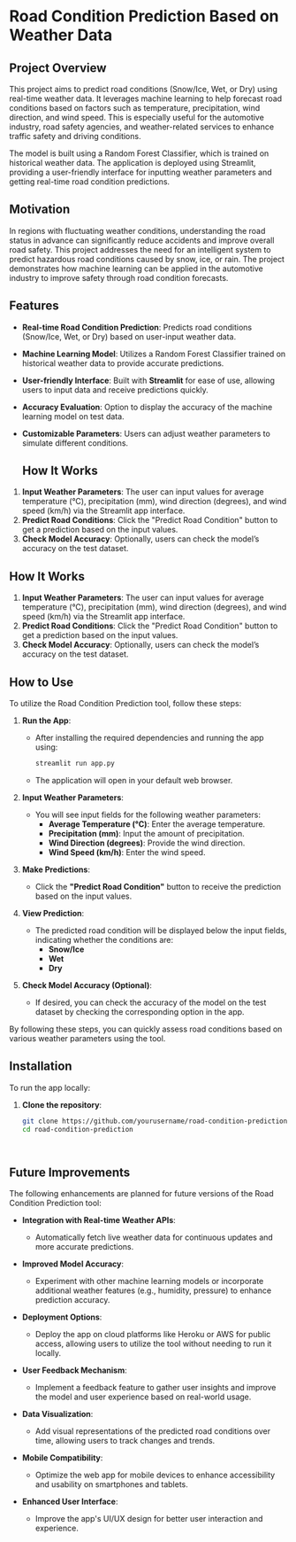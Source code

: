 # Road Condition Prediction Based on Weather Data
## Project Overview
This project aims to predict road conditions (Snow/Ice, Wet, or Dry) using real-time weather data. It leverages machine learning to help forecast road conditions based on factors such as temperature, precipitation, wind direction, and wind speed. This is especially useful for the automotive industry, road safety agencies, and weather-related services to enhance traffic safety and driving conditions.

The model is built using a Random Forest Classifier, which is trained on historical weather data. The application is deployed using Streamlit, providing a user-friendly interface for inputting weather parameters and getting real-time road condition predictions.

## Motivation
In regions with fluctuating weather conditions, understanding the road status in advance can significantly reduce accidents and improve overall road safety. This project addresses the need for an intelligent system to predict hazardous road conditions caused by snow, ice, or rain. The project demonstrates how machine learning can be applied in the automotive industry to improve safety through road condition forecasts.

## Features

- **Real-time Road Condition Prediction**: Predicts road conditions (Snow/Ice, Wet, or Dry) based on user-input weather data.
- **Machine Learning Model**: Utilizes a Random Forest Classifier trained on historical weather data to provide accurate predictions.
- **User-friendly Interface**: Built with **Streamlit** for ease of use, allowing users to input data and receive predictions quickly.
- **Accuracy Evaluation**: Option to display the accuracy of the machine learning model on test data.
- **Customizable Parameters**: Users can adjust weather parameters to simulate different conditions.

  ## How It Works

1. **Input Weather Parameters**: The user can input values for average temperature (°C), precipitation (mm), wind direction (degrees), and wind speed (km/h) via the Streamlit app interface.
2. **Predict Road Conditions**: Click the "Predict Road Condition" button to get a prediction based on the input values.
3. **Check Model Accuracy**: Optionally, users can check the model’s accuracy on the test dataset.

## How It Works

1. **Input Weather Parameters**: The user can input values for average temperature (°C), precipitation (mm), wind direction (degrees), and wind speed (km/h) via the Streamlit app interface.
2. **Predict Road Conditions**: Click the "Predict Road Condition" button to get a prediction based on the input values.
3. **Check Model Accuracy**: Optionally, users can check the model’s accuracy on the test dataset.

## How to Use

To utilize the Road Condition Prediction tool, follow these steps:

1. **Run the App**:
   - After installing the required dependencies and running the app using:
     ```bash
     streamlit run app.py
     ```
   - The application will open in your default web browser.

2. **Input Weather Parameters**:
   - You will see input fields for the following weather parameters:
     - **Average Temperature (°C)**: Enter the average temperature.
     - **Precipitation (mm)**: Input the amount of precipitation.
     - **Wind Direction (degrees)**: Provide the wind direction.
     - **Wind Speed (km/h)**: Enter the wind speed.

3. **Make Predictions**:
   - Click the **"Predict Road Condition"** button to receive the prediction based on the input values.

4. **View Prediction**:
   - The predicted road condition will be displayed below the input fields, indicating whether the conditions are:
     - **Snow/Ice**
     - **Wet**
     - **Dry**

5. **Check Model Accuracy (Optional)**:
   - If desired, you can check the accuracy of the model on the test dataset by checking the corresponding option in the app.

By following these steps, you can quickly assess road conditions based on various weather parameters using the tool.


## Installation

To run the app locally:

1. **Clone the repository**:
   ```bash
   git clone https://github.com/yourusername/road-condition-prediction.git
   cd road-condition-prediction




## Future Improvements

The following enhancements are planned for future versions of the Road Condition Prediction tool:

- **Integration with Real-time Weather APIs**: 
  - Automatically fetch live weather data for continuous updates and more accurate predictions.
  
- **Improved Model Accuracy**: 
  - Experiment with other machine learning models or incorporate additional weather features (e.g., humidity, pressure) to enhance prediction accuracy.
  
- **Deployment Options**: 
  - Deploy the app on cloud platforms like Heroku or AWS for public access, allowing users to utilize the tool without needing to run it locally.
  
- **User Feedback Mechanism**: 
  - Implement a feedback feature to gather user insights and improve the model and user experience based on real-world usage.
  
- **Data Visualization**: 
  - Add visual representations of the predicted road conditions over time, allowing users to track changes and trends.

- **Mobile Compatibility**: 
  - Optimize the web app for mobile devices to enhance accessibility and usability on smartphones and tablets.

- **Enhanced User Interface**: 
  - Improve the app's UI/UX design for better user interaction and experience.





